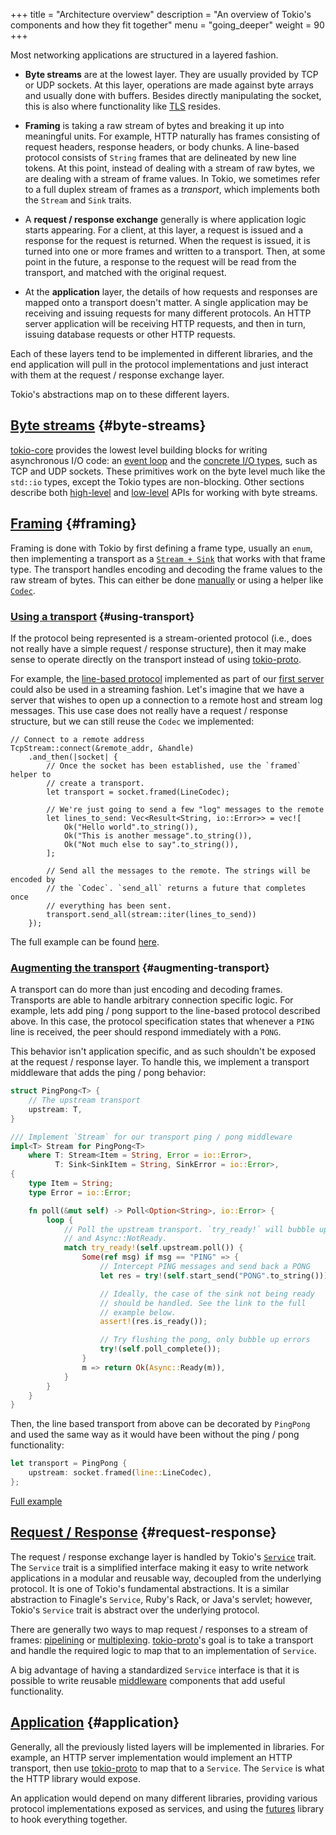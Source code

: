+++
title = "Architecture overview"
description = "An overview of Tokio's components and how they fit together"
menu = "going_deeper"
weight = 90
+++

Most networking applications are structured in a layered fashion.

- **Byte streams** are at the lowest layer. They are usually provided by TCP or
  UDP sockets. At this layer, operations are made against byte arrays and
  usually done with buffers. Besides directly manipulating the socket, this is
  also where functionality like
  [TLS](https://en.wikipedia.org/wiki/Transport_Layer_Security) resides.

* **Framing** is taking a raw stream of bytes and breaking it up into meaningful
  units. For example, HTTP naturally has frames consisting of request headers,
  response headers, or body chunks. A line-based protocol consists of `String`
  frames that are delineated by new line tokens. At this point, instead of
  dealing with a stream of raw bytes, we are dealing with a stream of frame
  values. In Tokio, we sometimes refer to a full duplex stream of frames as a
  *transport*, which implements both the `Stream` and `Sink` traits.

* A **request / response exchange** generally is where application logic starts
  appearing. For a client, at this layer, a request is issued and a response for
  the request is returned. When the request is issued, it is turned into one or
  more frames and written to a transport. Then, at some point in the future, a
  response to the request will be read from the transport, and matched with the
  original request.

* At the **application** layer, the details of how requests and responses are
  mapped onto a transport doesn't matter. A single application may be receiving
  and issuing requests for many different protocols. An HTTP server application
  will be receiving HTTP requests, and then in turn, issuing database requests
  or other HTTP requests.

Each of these layers tend to be implemented in different libraries, and the end
application will pull in the protocol implementations and just interact with
them at the request / response exchange layer.

Tokio's abstractions map on to these different layers.

## [Byte streams](#byte-streams) {#byte-streams}

[tokio-core](http://github.com/tokio-rs/tokio-core) provides the lowest level
building blocks for writing asynchronous I/O code: an
[event loop](/docs/getting-started/reactor/) and the
[concrete I/O types](/docs/getting-started/core/#concrete-io), such as TCP and
UDP sockets.  These primitives work on the byte level much like the `std::io`
types, except the Tokio types are non-blocking. Other sections describe both
[high-level](/docs/getting-started/core) and [low-level](../core-low-level) APIs
for working with byte streams.

## [Framing](#framing) {#framing}

Framing is done with Tokio by first defining a frame type, usually an `enum`,
then implementing a transport as a
[`Stream + Sink`](/docs/getting-started/streams-and-sinks) that works with that
frame type. The transport handles encoding and decoding the frame values to
the raw stream of bytes. This can either be done [manually](TODO) or using a
helper like [`Codec`](/docs/getting-started/core/#io-codecs).

### [Using a transport](#using-transport) {#using-transport}

If the protocol being represented is a stream-oriented protocol (i.e., does not
really have a simple request / response structure), then it may make sense to
operate directly on the transport instead of using [tokio-proto](TODO).

For example, the [line-based protocol](TODO) implemented as part of our [first
server](TODO) could also be used in a streaming fashion. Let's imagine that we
have a server that wishes to open up a connection to a remote host and stream
log messages. This use case does not really have a request / response structure,
but we can still reuse the `Codec` we implemented:

```rust,ignore
// Connect to a remote address
TcpStream::connect(&remote_addr, &handle)
    .and_then(|socket| {
        // Once the socket has been established, use the `framed` helper to
        // create a transport.
        let transport = socket.framed(LineCodec);

        // We're just going to send a few "log" messages to the remote
        let lines_to_send: Vec<Result<String, io::Error>> = vec![
            Ok("Hello world".to_string()),
            Ok("This is another message".to_string()),
            Ok("Not much else to say".to_string()),
        ];

        // Send all the messages to the remote. The strings will be encoded by
        // the `Codec`. `send_all` returns a future that completes once
        // everything has been sent.
        transport.send_all(stream::iter(lines_to_send))
    });
```

The full example can be found
[here](https://github.com/tokio-rs/tokio-line/blob/master/simple/examples/stream_client.rs).

### [Augmenting the transport](#augmenting-transport) {#augmenting-transport}

A transport can do more than just encoding and decoding frames. Transports are
able to handle arbitrary connection specific logic. For example, lets
add ping / pong support to the line-based protocol described above. In
this case, the protocol specification states that whenever a `PING` line
is received, the peer should respond immediately with a `PONG`.

This behavior isn't application specific, and as such shouldn't be
exposed at the request / response layer. To handle this, we implement a
transport middleware that adds the ping / pong behavior:

```rust
struct PingPong<T> {
    // The upstream transport
    upstream: T,
}

/// Implement `Stream` for our transport ping / pong middleware
impl<T> Stream for PingPong<T>
    where T: Stream<Item = String, Error = io::Error>,
          T: Sink<SinkItem = String, SinkError = io::Error>,
{
    type Item = String;
    type Error = io::Error;

    fn poll(&mut self) -> Poll<Option<String>, io::Error> {
        loop {
            // Poll the upstream transport. `try_ready!` will bubble up errors
            // and Async::NotReady.
            match try_ready!(self.upstream.poll()) {
                Some(ref msg) if msg == "PING" => {
                    // Intercept PING messages and send back a PONG
                    let res = try!(self.start_send("PONG".to_string()));

                    // Ideally, the case of the sink not being ready
                    // should be handled. See the link to the full
                    // example below.
                    assert!(res.is_ready());

                    // Try flushing the pong, only bubble up errors
                    try!(self.poll_complete());
                }
                m => return Ok(Async::Ready(m)),
            }
        }
    }
}
```

Then, the line based transport from above can be decorated by `PingPong`
and used the same way as it would have been without the ping / pong
functionality:

```rust
let transport = PingPong {
    upstream: socket.framed(line::LineCodec),
};
```

[Full example](https://github.com/tokio-rs/tokio-line/blob/master/simple/examples/ping_pong.rs)

## [Request / Response](#request-response) {#request-response}

The request / response exchange layer is handled by Tokio's [`Service`](TODO)
trait. The `Service` trait is a simplified interface making it easy to write
network applications in a modular and reusable way, decoupled from the
underlying protocol. It is one of Tokio's fundamental abstractions. It is a
similar abstraction to Finagle's `Service`, Ruby's Rack, or Java's servlet;
however, Tokio's `Service` trait is abstract over the underlying protocol.

There are generally two ways to map request / responses to a stream of frames:
[pipelining](TODO) or [multiplexing](TODO). [tokio-proto](TODO)'s goal is to
take a transport and handle the required logic to map that to an implementation
of `Service`.

A big advantage of having a standardized `Service` interface is that it is
possible to write reusable [middleware](TODO) components that add useful
functionality.

## [Application](#application) {#application}

Generally, all the previously listed layers will be implemented in libraries.
For example, an HTTP server implementation would implement an HTTP transport,
then use [tokio-proto](TODO) to map that to a `Service`. The `Service` is what
the HTTP library would expose.

An application would depend on many different libraries, providing various
protocol implementations exposed as services, and using the [futures](TODO)
library to hook everything together.
